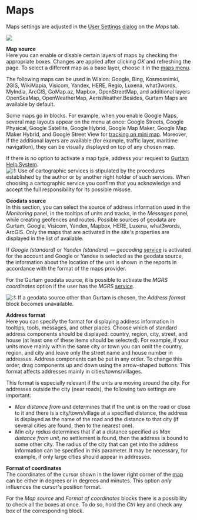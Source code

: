 # Maps

Maps settings are adjusted in the [User Settings dialog](https://docs.wialon.com/en/hosting/user/set/set) on the _Maps_ tab.

![](https://docs.wialon.com/en/hosting/_media/set/set3.png)

**Map source**  
Here you can enable or disable certain layers of maps by checking the appropriate boxes. Changes are applied after clicking _OK_ and refreshing the page. To select a different map as a base layer, choose it in the [maps menu](https://docs.wialon.com/en/hosting/user/gui/map#map_source).

The following maps can be used in Wialon: Google, Bing, Kosmosnimki, 2GIS, WikiMapia, Visicom, Yandex, HERE, Regio, Luxena, what3words, MyIndia, ArcGIS, GoMap.az, Mapbox, OpenStreetMap, and additional layers OpenSeaMap, OpenWeatherMap, AerisWeather.Besides, Gurtam Maps are available by default.

Some maps go in blocks. For example, when you enable Google Maps, several map layouts appear on the menu at once: Google Streets, Google Physical, Google Satellite, Google Hybrid, Google Map Maker, Google Map Maker Hybrid, and Google Street View for [tracking on mini map](https://docs.wialon.com/en/hosting/user/monitor/minimap#mini_map_modes). Moreover, if the additional layers are available \(for example, traffic layer, maritime navigation\), they can be visually displayed on top of any chosen map.

If there is no option to activate a map type, address your request to [Gurtam Help System](http://support.gurtam.com/).  
![:!:](https://docs.wialon.com/en/hosting/lib/images/smileys/icon_exclaim.gif) Use of cartographic services is stipulated by the procedures established by the author or by another right holder of such services. When choosing a cartographic service you confirm that you acknowledge and accept the full responsibility for its possible misuse.

**Geodata source**  
In this section, you can select the source of address information used in the _Monitoring_ panel, in the tooltips of units and tracks, in the _Messages_ panel, while creating geofences and routes. Possible sources of geodata are Gurtam, Google, Visicom, Yandex, Mapbox, HERE, Luxena, what3words, ArcGIS. Only the maps that are activated in the site's properties are displayed in the list of available.

If _Google \(standard\)_ or _Yandex \(standard\) — geocoding_ [service](https://docs.wialon.com/en/hosting/cms/accounts/services) is activated for the account and Google or Yandex is selected as the geodata source, the information about the location of the unit is shown in the reports in accordance with the format of the maps provider.

For the Gurtam geodata source, it is possible to activate the _MGRS coordinates_ option if the user has the _MGRS_ [service](https://docs.wialon.com/en/hosting/cms/accounts/services).

![:!:](https://docs.wialon.com/en/hosting/lib/images/smileys/icon_exclaim.gif) If a geodata source other than Gurtam is chosen, the _Address format_ block becomes unavailable.

**Address format**  
Here you can specify the format for displaying address information in tooltips, tools, messages, and other places. Choose which of standard address components should be displayed: country, region, city, street, and house \(at least one of these items should be selected\). For example, if your units move mainly within the same city or town you can omit the country, region, and city and leave only the street name and house number in addresses. Address components can be put in any order. To change this order, drag components up and down using the arrow-shaped buttons. This format affects addresses mainly in cities/towns/villages.

This format is especially relevant if the units are moving around the city. For addresses outside the city \(near roads\), the following two settings are important:

* _Max distance from unit_ determines that if the unit is on the road or close to it and there is a city/town/village at a specified distance, the address is displayed as the name of the road and the distance to that city \(if several cities are found, then to the nearest one\).
* _Min city radius_ determines that if at a distance specified as _Max distance from unit_, no settlement is found, then the address is bound to some other city. The radius of the city that can get into the address information can be specified in this parameter. It may be necessary, for example, if only large cities should appear in addresses.

**Format of coordinates**  
The coordinates of the cursor shown in the lower right corner of the [map](https://docs.wialon.com/en/hosting/user/gui/map) can be either in degrees or in degrees and minutes. This option _only_ influences the cursor's position format.

For the _Map source_ and _Format of coordinates_ blocks there is a possibility to check all the boxes at once. To do so, hold the _Ctrl_ key and check any box of the corresponding block.

